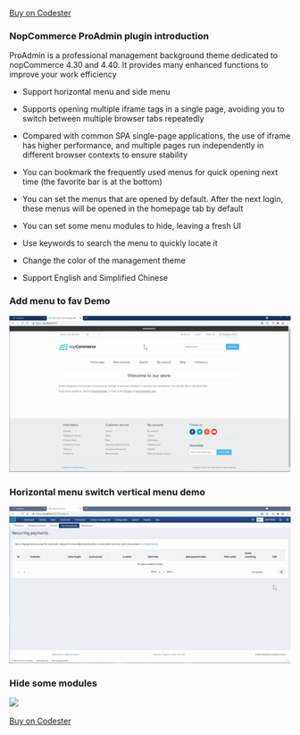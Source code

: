 [Buy on Codester]()

### NopCommerce ProAdmin plugin introduction

ProAdmin is a professional management background theme dedicated to nopCommerce 4.30 and 4.40. It provides many enhanced functions to improve your work efficiency

- Support horizontal menu and side menu  

- Supports opening multiple iframe tags in a single page, avoiding you to switch between multiple browser tabs repeatedly    

- Compared with common SPA single-page applications, the use of iframe has higher performance, and multiple pages run   independently in different browser contexts to ensure stability

- You can bookmark the frequently used menus for quick opening next time (the favorite bar is at the bottom) 

- You can set the menus that are opened by default. After the next login, these menus will be opened in the homepage tab by default  

- You can set some menu modules to hide, leaving a fresh UI  

- Use keywords to search the menu to quickly locate it   

- Change the color of the management theme   

- Support English and Simplified Chinese

### Add menu to fav Demo
![](/assets/fav.gif)

### Horizontal menu switch vertical menu demo
![](/assets/menu.gif)


### Hide some modules
![](/assets/hidden.gif)


[Buy on Codester]()